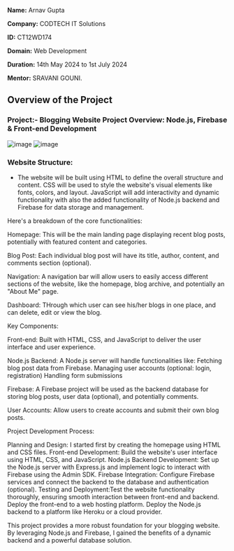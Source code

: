 **Name:** Arnav Gupta

**Company:** CODTECH IT Solutions

**ID:** CT12WD174

**Domain:** Web Development

**Duration:** 14th May 2024 to 1st July 2024

**Mentor:** SRAVANI GOUNI.


## Overview of the Project

### Project:- Blogging Website Project Overview: Node.js, Firebase & Front-end Development



![image](https://github.com/Codev020/CODTECH-Task2/assets/171026919/6f69dcc2-48c5-4eed-bfcd-e73b4e34e17d)
![image](https://github.com/Codev020/CODTECH-Task2/assets/171026919/8f7e17b5-add4-4e3a-8f40-38236a516186)


### Website Structure:

- The website will be built using HTML to define the overall structure and content. CSS will be used to style the website's visual elements like fonts, colors, and layout. JavaScript will add interactivity and dynamic functionality with also the added functionality of Node.js backend and Firebase for data storage and management.

Here's a breakdown of the core functionalities:

Homepage: This will be the main landing page displaying recent blog posts, potentially with featured content and categories.

Blog Post: Each individual blog post will have its title, author, content, and comments section (optional).

Navigation: A navigation bar will allow users to easily access different sections of the website, like the homepage, blog archive, and potentially an "About Me" page.

Dashboard: THrough which user can see his/her blogs in one place, and can delete, edit or view the blog.

Key Components:

Front-end: Built with HTML, CSS, and JavaScript to deliver the user interface and user experience.

Node.js Backend: A Node.js server will handle functionalities like:
Fetching blog post data from Firebase.
Managing user accounts (optional: login, registration)
Handling form submissions

Firebase: A Firebase project will be used as the backend database for storing blog posts, user data (optional), and potentially comments.

User Accounts: Allow users to create accounts and submit their own blog posts.

Project Development Process:

Planning and Design: I started first by creating the homepage using HTML and CSS files.
Front-end Development: Build the website's user interface using HTML, CSS, and JavaScript.
Node.js Backend Development: Set up the Node.js server with Express.js and implement logic to interact with Firebase using the Admin SDK.
Firebase Integration: Configure Firebase services and connect the backend to the database and authentication (optional).
Testing and Deployment:Test the website functionality thoroughly, ensuring smooth interaction between front-end and backend.
Deploy the front-end to a web hosting platform.
Deploy the Node.js backend to a platform like Heroku or a cloud provider.



This project provides a more robust foundation for your blogging website. By leveraging Node.js and Firebase, I gained the benefits of a dynamic backend and a powerful database solution.

